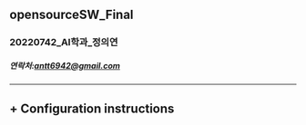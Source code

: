 ## opensourceSW_Final
### 20220742_AI학과_정의연
##### 연락처:antt6942@gmail.com
------------
## + Configuration instructions
